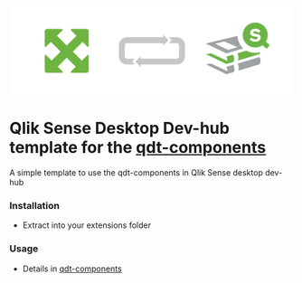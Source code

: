 ![Banner](banner_extension.jpg "Banner") 

# Qlik Sense Desktop Dev-hub template for the [qdt-components](https://github.com/qlik-demo-team/qdt-components)

A simple template to use the qdt-components in Qlik Sense desktop dev-hub

### Installation
- Extract into your extensions folder

### Usage
- Details in [qdt-components](https://github.com/qlik-demo-team/qdt-components)